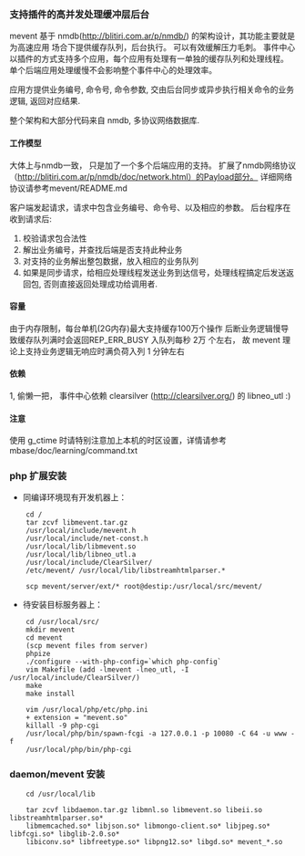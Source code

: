 ### 支持插件的高并发处理缓冲层后台

mevent 基于 nmdb(http://blitiri.com.ar/p/nmdb/) 的架构设计，其功能主要就是为高速应用
场合下提供缓存队列，后台执行。 可以有效缓解压力毛刺。
事件中心以插件的方式支持多个应用，每个应用有处理有一单独的缓存队列和处理线程。
单个后端应用处理缓慢不会影响整个事件中心的处理效率。

应用方提供业务编号, 命令号, 命令参数, 交由后台同步或异步执行相关命令的业务逻辑, 返回对应结果.

整个架构和大部分代码来自 nmdb, 多协议网络数据库.


#### 工作模型

大体上与nmdb一致， 只是加了一个多个后端应用的支持。
扩展了nmdb网络协议（http://blitiri.com.ar/p/nmdb/doc/network.html）的Payload部分。
详细网络协议请参考mevent/README.md

客户端发起请求，请求中包含业务编号、命令号、以及相应的参数。 后台程序在收到请求后:

1. 校验请求包合法性
2. 解出业务编号，并查找后端是否支持此种业务
3. 对支持的业务解出整包数据，放入相应的业务队列
4. 如果是同步请求，给相应处理线程发送业务到达信号，处理线程搞定后发送返回包,
   否则直接返回处理成功给调用者.



#### 容量
由于内存限制，每台单机(2G内存)最大支持缓存100万个操作
后断业务逻辑慢导致缓存队列满时会返回REP_ERR_BUSY
入队列每秒 2万 个左右， 故 mevent 理论上支持业务逻辑无响应时满负荷入列 1 分钟左右



#### 依赖
1, 偷懒一把， 事件中心依赖 clearsilver (http://clearsilver.org/) 的 libneo_utl :)


#### 注意
使用 g_ctime 时请特别注意加上本机的时区设置，详情请参考 mbase/doc/learning/command.txt


### php 扩展安装

* 同编译环境现有开发机器上：

```
    cd /
    tar zcvf libmevent.tar.gz
    /usr/local/include/mevent.h
    /usr/local/include/net-const.h
    /usr/local/lib/libmevent.so
    /usr/local/lib/libneo_utl.a
    /usr/local/include/ClearSilver/
    /etc/mevent/ /usr/local/lib/libstreamhtmlparser.*

    scp mevent/server/ext/* root@destip:/usr/local/src/mevent/
```

* 待安装目标服务器上：

```
    cd /usr/local/src/
    mkdir mevent
    cd mevent
    (scp mevent files from server)
    phpize
    ./configure --with-php-config=`which php-config`
    vim Makefile (add -lmevent -lneo_utl, -I /usr/local/include/ClearSilver/)
    make
    make install

    vim /usr/local/php/etc/php.ini
    + extension = "mevent.so"
    killall -9 php-cgi
    /usr/local/php/bin/spawn-fcgi -a 127.0.0.1 -p 10080 -C 64 -u www -f
    /usr/local/php/bin/php-cgi
```


### daemon/mevent 安装
```
    cd /usr/local/lib

    tar zcvf libdaemon.tar.gz libmnl.so libmevent.so libeii.so libstreamhtmlparser.so*
    libmemcached.so* libjson.so* libmongo-client.so* libjpeg.so* libfcgi.so* libglib-2.0.so*
    libiconv.so* libfreetype.so* libpng12.so* libgd.so* mevent_*.so
```
